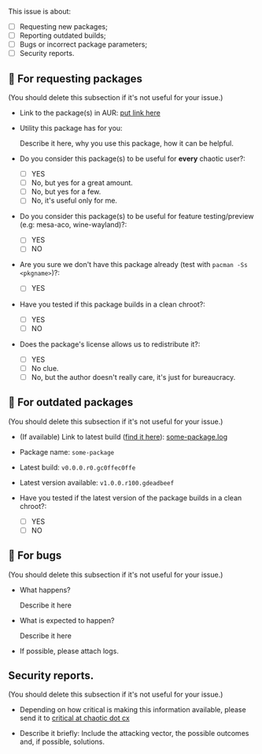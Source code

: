 This issue is about:

- [ ] Requesting new packages;
- [ ] Reporting outdated builds;
- [ ] Bugs or incorrect package parameters;
- [ ] Security reports.

## 👶 For requesting packages

(You should delete this subsection if it's not useful for your issue.)

- Link to the package(s) in AUR: [put link here](https://example.com)

- Utility this package has for you:

  Describe it here, why you use this package, how it can be helpful.

- Do you consider this package(s) to be useful for **every** chaotic user?:

  - [ ] YES
  - [ ] No, but yes for a great amount.
  - [ ] No, but yes for a few.
  - [ ] No, it's useful only for me.

- Do you consider this package(s) to be useful for feature testing/preview (e.g: mesa-aco, wine-wayland)?:

  - [ ] YES
  - [ ] NO

- Are you sure we don't have this package already (test with `pacman -Ss <pkgname>`)?:
  - [ ] YES

- Have you tested if this package builds in a clean chroot?:

  - [ ] YES
  - [ ] NO

- Does the package's license allows us to redistribute it?:

  - [ ] YES
  - [ ] No clue.
  - [ ] No, but the author doesn't really care, it's just for bureaucracy.

## 👴 For outdated packages

(You should delete this subsection if it's not useful for your issue.)

- (If available) Link to latest build ([find it here](https://builds.garudalinux.org/repos/chaotic-aur/logs/)): [some-package.log](https://builds.garudalinux.org/repos/chaotic-aur/logs/some-package.log)

- Package name: `some-package`

- Latest build: `v0.0.0.r0.gc0ffec0ffe`

- Latest version available: `v1.0.0.r100.gdeadbeef`

- Have you tested if the latest version of the package builds in a clean chroot?:

  - [ ] YES
  - [ ] NO

## 🐛 For bugs

(You should delete this subsection if it's not useful for your issue.)

- What happens?

  Describe it here

- What is expected to happen?

  Describe it here

- If possible, please attach logs.

## Security reports.

(You should delete this subsection if it's not useful for your issue.)

- Depending on how critical is making this information available, please send it to [critical at chaotic dot cx](mailto:critical@chaotic.cx)

- Describe it briefly: Include the attacking vector, the possible outcomes and, if possible, solutions.
